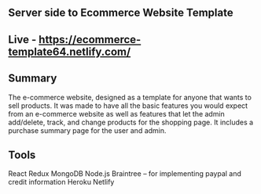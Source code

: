 ## Server side to Ecommerce Website Template

## Live - https://ecommerce-template64.netlify.com/

## Summary
The e-commerce website, designed as a template for anyone that wants to sell products. It was made to have all the basic features you would expect from an e-commerce website as well as features that let the admin add/delete, track, and change products for the shopping page. It includes a purchase summary page for the user and admin. 
## Tools
React
Redux
MongoDB 
Node.js
Braintree – for implementing paypal and credit information
Heroku
Netlify

 